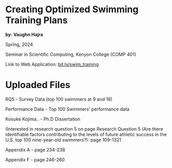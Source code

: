 # Creating Optimized Swimming Training Plans
**by: Vaughn Hajra**

Spring, 2024

Seminar in Scientific Computing, Kenyon College (COMP 401)

Link to Web Application: [bit.ly/swim_training](bit.ly/swim_training)

# Uploaded Files
RQ5 - Survey Data (top 100 swimmers at 9 and 18)

Performance Data - Top 100 Swimmers' performance data

Kosuke Kojima.. - Ph.D Dissertation

(Interested in research question 5 on page 
    Research Question 5 (Are there identifiable factors contributing to the levels of future athletic success in the U.S.   top 100 nine-year-old swimmers?):  page 109-1321
    
  Appendix A - page 234-238
  
  Appendix F - page 246-260
